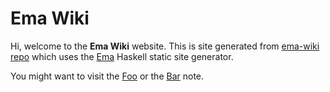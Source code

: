 # Ema Wiki

Hi, welcome to the **Ema Wiki** website. This is site generated from [ema-wiki repo](http://github.com/whittle/ema-wiki) which uses the [Ema](https://ema.srid.ca/) Haskell static site generator.

You might want to visit the [Foo](dir1/foo.md) or the [Bar](dir2/bar.md) note.
